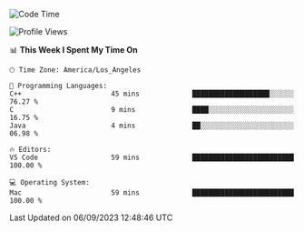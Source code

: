 <!--START_SECTION:waka-->
![Code Time](http://img.shields.io/badge/Code%20Time-507%20hrs%2033%20mins-blue)

![Profile Views](http://img.shields.io/badge/Profile%20Views-0-blue)

📊 **This Week I Spent My Time On** 

```text
🕑︎ Time Zone: America/Los_Angeles

💬 Programming Languages: 
C++                      45 mins             ███████████████████░░░░░░   76.27 % 
C                        9 mins              ████░░░░░░░░░░░░░░░░░░░░░   16.75 % 
Java                     4 mins              ██░░░░░░░░░░░░░░░░░░░░░░░   06.98 % 

🔥 Editors: 
VS Code                  59 mins             █████████████████████████   100.00 % 

💻 Operating System: 
Mac                      59 mins             █████████████████████████   100.00 % 
```


 Last Updated on 06/09/2023 12:48:46 UTC
<!--END_SECTION:waka-->
